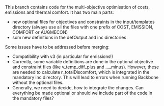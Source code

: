 This branch contains code for the multi-objective optimisation of costs, emissions and thermal comfort. It has two main parts:
 - new optional files for objectives and constraints in the input/templates directory (always use all the files with one prefix of COST, EMISSION, COMFORT or AUGMECON)
 - som new definitions in the defOutput and inc directories

Some issues have to be addressed before merging:
 - Compatibility with v3 (in particular for emissions!)
 - Currently, some variable definitions are done in the optional objective and constraint files (like v_temp_diff_plus and ..._minus). However, these are needed to calculate r_totalDiscomfort, which is integrated in the mandatory inc directory. This will lead to errors when running Backbone without the optional files.
 - Generally, we need to decide, how to integrate the changes. Can everything be made optional or should we include part of the code in the mandatory files?

